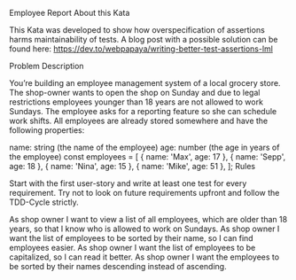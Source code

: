 Employee Report
About this Kata

This Kata was developed to show how overspecification of assertions harms maintainability of tests. A blog post with a possible solution can be found here: https://dev.to/webpapaya/writing-better-test-assertions-lml

Problem Description

You’re building an employee management system of a local grocery store. The shop-owner wants to open the shop on Sunday and due to legal restrictions employees younger than 18 years are not allowed to work Sundays. The employee asks for a reporting feature so she can schedule work shifts. All employees are already stored somewhere and have the following properties:

name: string (the name of the employee)
age: number (the age in years of the employee)
const employees = [
  { name: 'Max', age: 17 },
  { name: 'Sepp', age: 18 },
  { name: 'Nina', age: 15 },
  { name: 'Mike', age: 51 },
];
Rules

Start with the first user-story and write at least one test for every requirement. Try not to look on future requirements upfront and follow the TDD-Cycle strictly.

As shop owner I want to view a list of all employees, which are older than 18 years, so that I know who is allowed to work on Sundays.
As shop owner I want the list of employees to be sorted by their name, so I can find employees easier.
As shop owner I want the list of employees to be capitalized, so I can read it better.
As shop owner I want the employees to be sorted by their names descending instead of ascending.